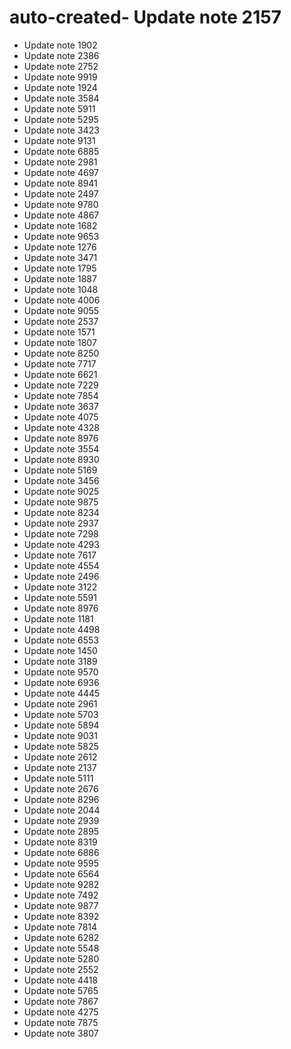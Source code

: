 # auto-created- Update note 2157
- Update note 1902
- Update note 2386
- Update note 2752
- Update note 9919
- Update note 1924
- Update note 3584
- Update note 5911
- Update note 5295
- Update note 3423
- Update note 9131
- Update note 6885
- Update note 2981
- Update note 4697
- Update note 8941
- Update note 2497
- Update note 9780
- Update note 4867
- Update note 1682
- Update note 9653
- Update note 1276
- Update note 3471
- Update note 1795
- Update note 1887
- Update note 1048
- Update note 4006
- Update note 9055
- Update note 2537
- Update note 1571
- Update note 1807
- Update note 8250
- Update note 7717
- Update note 6621
- Update note 7229
- Update note 7854
- Update note 3637
- Update note 4075
- Update note 4328
- Update note 8976
- Update note 3554
- Update note 8930
- Update note 5169
- Update note 3456
- Update note 9025
- Update note 9875
- Update note 8234
- Update note 2937
- Update note 7298
- Update note 4293
- Update note 7617
- Update note 4554
- Update note 2496
- Update note 3122
- Update note 5591
- Update note 8976
- Update note 1181
- Update note 4498
- Update note 6553
- Update note 1450
- Update note 3189
- Update note 9570
- Update note 6936
- Update note 4445
- Update note 2961
- Update note 5703
- Update note 5894
- Update note 9031
- Update note 5825
- Update note 2612
- Update note 2137
- Update note 5111
- Update note 2676
- Update note 8296
- Update note 2044
- Update note 2939
- Update note 2895
- Update note 8319
- Update note 6886
- Update note 9595
- Update note 6564
- Update note 9282
- Update note 7492
- Update note 9877
- Update note 8392
- Update note 7814
- Update note 6282
- Update note 5548
- Update note 5280
- Update note 2552
- Update note 4418
- Update note 5765
- Update note 7867
- Update note 4275
- Update note 7875
- Update note 3807
